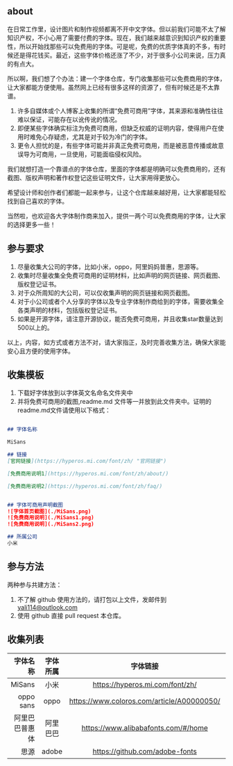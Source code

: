 ## about
在日常工作里，设计图片和制作视频都离不开中文字体。但以前我们可能不太了解知识产权，不小心用了需要付费的字体。现在，我们越来越意识到知识产权的重要性，所以开始找那些可以免费用的字体。可是呢，免费的优质字体真的不多，有时候还是得花钱买。最近，这些字体价格还涨了不少，对于很多小公司来说，压力真的有点大。

所以啊，我们想了个办法：建一个字体仓库，专门收集那些可以免费商用的字体，让大家都能方便使用。虽然网上已经有很多这样的资源了，但有时候还是不太靠谱。

1. 许多自媒体或个人博客上收集的所谓“免费可商用”字体，其来源和准确性往往难以保证，可能存在以讹传讹的情况。
2. 即便某些字体确实标注为免费可商用，但缺乏权威的证明内容，使得用户在使用时难免心存疑虑，尤其是对于较为冷门的字体。
3. 更令人担忧的是，有些字体可能并非真正免费可商用，而是被恶意传播或故意误导为可商用，一旦使用，可能面临侵权风险。

我们就想打造一个靠谱点的字体仓库，里面的字体都是明确可以免费商用的，还有截图、版权声明和著作权登记这些证明文件，让大家用得更放心。

希望设计师和创作者们都能一起来参与，让这个仓库越来越好用，让大家都能轻松找到自己喜欢的字体。

当然啦，也欢迎各大字体制作商来加入，提供一两个可以免费商用的字体，让大家的选择更多一些！

## 参与要求

1. 尽量收集大公司的字体，比如小米，oppo，阿里妈妈普惠，思源等。
2. 收集时尽量收集全免费可商用的证明材料，比如声明的网页链接、网页截图、版权登记证书。
3. 对于众所周知的大公司，可以仅收集声明的网页链接和网页截图。
4. 对于小公司或者个人分享的字体以及专业字体制作商给到的字体，需要收集全各类声明的材料，包括版权登记证书。
5. 如果是开源字体，请注意开源协议，能否免费可商用，并且收集star数量达到500以上的。

以上，内容，如方式或者方法不对，请大家指正，及时完善收集方法，确保大家能安心且方便的使用字体。


## 收集模板

1. 下载好字体放到以字体英文名命名文件夹中
2. 并将免费可商用的截图,readme.md 文件等一并放到此文件夹中。证明的readme.md文件请使用以下格式：

```markdown

## 字体名称

MiSans

## 链接
[官网链接](https://hyperos.mi.com/font/zh/ "官网链接")

[免费商用说明1](https://hyperos.mi.com/font/zh/about/)

[免费商用说明2](https://hyperos.mi.com/font/zh/faq/)


## 字体可商用声明截图
![字体首页截图](./MiSans.png)
![免费商用说明](./MiSans1.png)
![免费商用说明](./MiSans2.png)

## 所属公司
小米

```

## 参与方法

两种参与共建方法：
1. 不了解 github 使用方法的，请打包以上文件，发邮件到 yali114@outlook.com
2. 使用 github 直接 pull request 本仓库。


## 收集列表


|字体名称|字体所属|字体链接|仓库目录|
|--:|:--:|:--:|--:|
|MiSans|小米|https://hyperos.mi.com/font/zh/|MiSans|
|oppo sans|oppo|https://www.coloros.com/article/A00000050/|opposans|
|阿里巴巴普惠体|阿里巴巴|https://www.alibabafonts.com/#/home|alibaba|
|思源|adobe|https://github.com/adobe-fonts|siyuan|